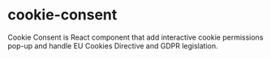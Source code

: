 # cookie-consent
Cookie Consent is React component that add interactive cookie permissions pop-up and handle EU Cookies Directive and GDPR legislation.
